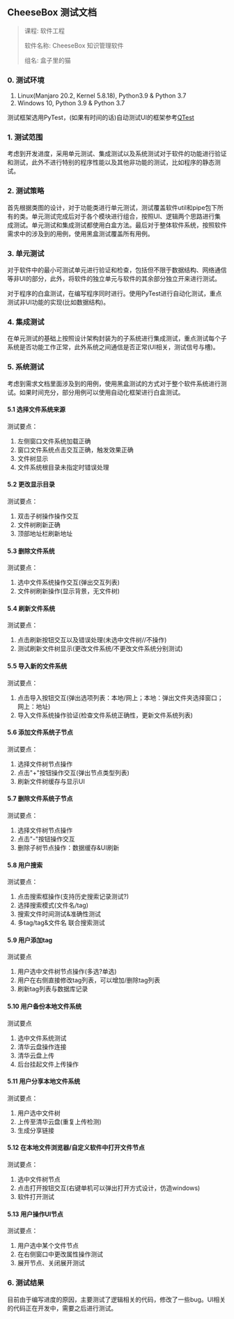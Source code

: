 ## CheeseBox 测试文档

> 课程: 软件工程
> 
> 软件名称: CheeseBox 知识管理软件
> 
> 组名: 盒子里的猫

### 0. 测试环境

1. Linux(Manjaro 20.2, Kernel 5.8.18), Python3.9 & Python 3.7
2. Windows 10, Python 3.9 & Python 3.7

测试框架选用PyTest，(如果有时间的话)自动测试UI的框架参考[QTest](https://pypi.org/project/pytest-qt/)

### 1. 测试范围

考虑到开发进度，采用单元测试、集成测试以及系统测试对于软件的功能进行验证和测试，此外不进行特别的程序性能以及其他非功能的测试，比如程序的静态测试。

### 2. 测试策略

首先根据类图的设计，对于功能类进行单元测试，测试覆盖软件util和pipe包下所有的类。单元测试完成后对于各个模块进行组合，按照UI、逻辑两个思路进行集成测试。单元测试和集成测试都使用白盒方法。最后对于整体软件系统，按照软件需求中的涉及到的用例，使用黑盒测试覆盖所有用例。

### 3. 单元测试

对于软件中的最小可测试单元进行验证和检查，包括但不限于数据结构、网络通信等非UI的部分，此外，将软件的独立单元与软件的其余部分独立开来进行测试。

对于程序的白盒测试，在编写程序同时进行。使用PyTest进行自动化测试，重点测试非UI功能的实现(比如数据结构)。

### 4. 集成测试

在单元测试的基础上按照设计架构封装为的子系统进行集成测试，重点测试每个子系统是否功能工作正常，此外系统之间通信是否正常(UI相关，测试信号与槽)。

### 5. 系统测试

考虑到需求文档里面涉及到的用例，使用黑盒测试的方式对于整个软件系统进行测试。如果时间充分，部分用例可以使用自动化框架进行白盒测试。

#### 5.1 选择文件系统来源

测试要点：

1. 左侧窗口文件系统加载正确
2. 窗口文件系统点击交互正确，触发效果正确
3. 文件树显示
4. 文件系统根目录未指定时错误处理

#### 5.2 更改显示目录

测试要点：

1. 双击子树操作操作交互
2. 文件树刷新正确
3. 顶部地址栏刷新地址

#### 5.3 删除文件系统

测试要点：

1. 选中文件系统操作交互(弹出交互列表)
2. 文件树刷新操作(显示背景，无文件树)

#### 5.4 刷新文件系统

测试要点：

1. 点击刷新按钮交互以及错误处理(未选中文件树//不操作)
2. 测试刷新文件树显示(更改文件系统/不更改文件系统分别测试)

#### 5.5 导入新的文件系统

测试要点：

1. 点击导入按钮交互(弹出选项列表：本地/网上；本地：弹出文件夹选择窗口；网上：地址)
2. 导入文件系统操作验证(检查文件系统正确性，更新文件系统列表)

#### 5.6 添加文件系统子节点

测试要点：

1. 选择文件树节点操作
2. 点击"+"按钮操作交互(弹出节点类型列表)
3. 刷新文件树缓存与显示UI

#### 5.7 删除文件系统子节点

测试要点：

1. 选择文件树节点操作
2. 点击"-"按钮操作交互
3. 删除子树节点操作：数据缓存&UI刷新

#### 5.8 用户搜索

测试要点：

1. 点击搜索框操作(支持历史搜索记录测试?)
2. 选择搜索模式(文件名/tag)
3. 搜索文件时间测试&准确性测试
4. 多tag/tag&文件名 联合搜索测试

#### 5.9 用户添加tag

测试要点

1. 用户选中文件树节点操作(多选?单选)
2. 用户在右侧直接修改tag列表，可以增加/删除tag列表
3. 刷新tag列表与数据库记录

#### 5.10 用户备份本地文件系统

测试要点

1. 选中文件系统测试
2. 清华云盘操作连接
3. 清华云盘上传
4. 后台挂起文件上传操作

#### 5.11 用户分享本地文件系统

测试要点：

1. 用户选中文件树
2. 上传至清华云盘(重复上传检测)
3. 生成分享链接

#### 5.12 在本地文件浏览器/自定义软件中打开文件节点

测试要点：

1. 选中文件树节点
2. 点击打开按钮交互(右键单机可以弹出打开方式设计，仿造windows)
3. 软件打开测试

#### 5.13 用户操作UI节点

测试要点：

1. 用户选中某个文件节点
2. 在右侧窗口中更改属性操作测试
3. 展开节点、关闭展开测试

### 6. 测试结果

目前由于编写进度的原因，主要测试了逻辑相关的代码，修改了一些bug。UI相关的代码正在开发中，需要之后进行测试。